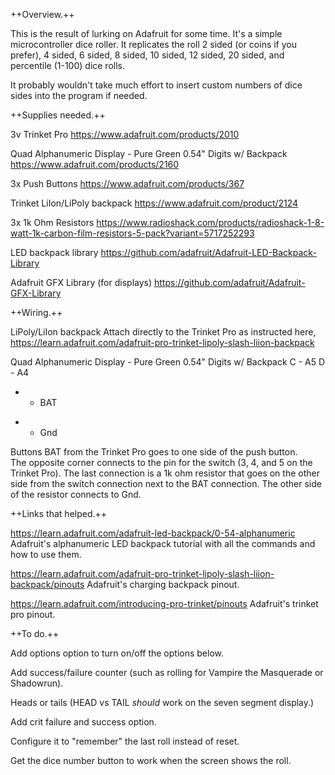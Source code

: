 ++Overview.++

This is the result of lurking on Adafruit for some time.  It's a simple microcontroller dice roller.  It replicates the roll
2 sided (or coins if you prefer), 4 sided, 6 sided, 8 sided, 10 sided, 12 sided, 20 sided, and percentile (1-100) dice rolls.

It probably wouldn't take much effort to insert custom numbers of dice sides into the program if needed.


++Supplies needed.++

3v Trinket Pro
https://www.adafruit.com/products/2010

Quad Alphanumeric Display - Pure Green 0.54" Digits w/ Backpack
https://www.adafruit.com/products/2160

3x Push Buttons
https://www.adafruit.com/products/367

Trinket LiIon/LiPoly backpack
https://www.adafruit.com/product/2124

3x 1k Ohm Resistors
https://www.radioshack.com/products/radioshack-1-8-watt-1k-carbon-film-resistors-5-pack?variant=5717252293

LED backpack library
https://github.com/adafruit/Adafruit-LED-Backpack-Library

Adafruit GFX Library (for displays)
https://github.com/adafruit/Adafruit-GFX-Library


++Wiring.++

LiPoly/LiIon backpack
Attach directly to the Trinket Pro as instructed here,
https://learn.adafruit.com/adafruit-pro-trinket-lipoly-slash-liion-backpack

Quad Alphanumeric Display - Pure Green 0.54" Digits w/ Backpack
C - A5
D - A4
+ - BAT
- - Gnd

Buttons
BAT from the Trinket Pro goes to one side of the push button.  
The opposite corner connects to the pin for the switch (3, 4, and 5 on the Trinket Pro).
The last connection is a 1k ohm resistor that goes on the other side from the switch connection next to the BAT connection.
The other side of the resistor connects to Gnd.

++Links that helped.++

https://learn.adafruit.com/adafruit-led-backpack/0-54-alphanumeric
Adafruit's alphanumeric LED backpack tutorial with all the commands and how to use them.

https://learn.adafruit.com/adafruit-pro-trinket-lipoly-slash-liion-backpack/pinouts
Adafruit's charging backpack pinout.

https://learn.adafruit.com/introducing-pro-trinket/pinouts
Adafruit's trinket pro pinout.

++To do.++

Add options option to turn on/off the options below.

Add success/failure counter (such as rolling for Vampire the Masquerade or Shadowrun).

Heads or tails (HEAD vs TAIL *should* work on the seven segment display.)

Add crit failure and success option.

Configure it to "remember" the last roll instead of reset.

Get the dice number button to work when the screen shows the roll.
